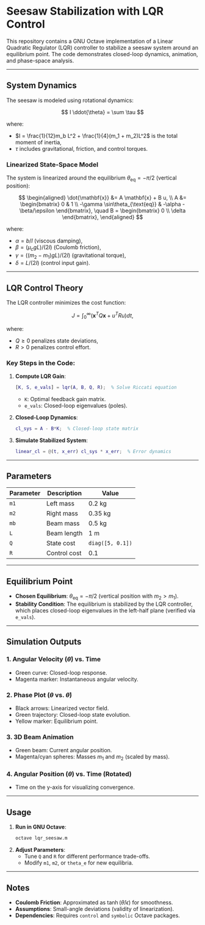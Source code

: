 # Seesaw Stabilization with LQR Control

This repository contains a GNU Octave implementation of a Linear Quadratic Regulator (LQR) controller to stabilize a seesaw system around an equilibrium point. The code demonstrates closed-loop dynamics, animation, and phase-space analysis.

---

## System Dynamics

The seesaw is modeled using rotational dynamics:

$$
I \ddot{\theta} = \sum \tau
$$

where:
- $I = \frac{1}{12}m_b L^2 + \frac{1}{4}(m_1 + m_2)L^2$ is the total moment of inertia,
- $\tau$ includes gravitational, friction, and control torques.

### Linearized State-Space Model
The system is linearized around the equilibrium $\theta_{\text{eq}} = -\pi/2$ (vertical position):

$$
\begin{aligned}
\dot{\mathbf{x}} &= A \mathbf{x} + B u, \\
A &= 
\begin{bmatrix} 
0 & 1 \\
-\gamma \sin\theta_{\text{eq}} & -\alpha - \beta/\epsilon 
\end{bmatrix}, \quad 
B = 
\begin{bmatrix} 
0 \\ 
\delta 
\end{bmatrix},
\end{aligned}
$$

where:
- $\alpha = b/I$ (viscous damping),
- $\beta = (\mu_c g L)/(2I)$ (Coulomb friction),
- $\gamma = ((m_2 - m_1)g L)/(2I)$ (gravitational torque),
- $\delta = L/(2I)$ (control input gain).

---

## LQR Control Theory

The LQR controller minimizes the cost function:

$$
J = \int_0^\infty \left( \mathbf{x}^T Q \mathbf{x} + u^T R u \right) dt,
$$

where:
- $Q \geq 0$ penalizes state deviations,
- $R > 0$ penalizes control effort.

### Key Steps in the Code:
1. **Compute LQR Gain**:
   ```matlab
   [K, S, e_vals] = lqr(A, B, Q, R);  % Solve Riccati equation
   ```
   - `K`: Optimal feedback gain matrix.
   - `e_vals`: Closed-loop eigenvalues (poles).

2. **Closed-Loop Dynamics**:
   ```matlab
   cl_sys = A - B*K;  % Closed-loop state matrix
   ```

3. **Simulate Stabilized System**:
   ```matlab
   linear_cl = @(t, x_err) cl_sys * x_err;  % Error dynamics
   ```

---

## Parameters
| Parameter | Description | Value |
|-----------|-------------|-------|
| `m1`      | Left mass   | 0.2 kg |
| `m2`      | Right mass  | 0.35 kg |
| `mb`      | Beam mass   | 0.5 kg |
| `L`       | Beam length | 1 m |
| `Q`       | State cost  | `diag([5, 0.1])` |
| `R`       | Control cost | 0.1 |

---

## Equilibrium Point
- **Chosen Equilibrium**: $\theta_{\text{eq}} = -\pi/2$ (vertical position with $m_2 > m_1$).
- **Stability Condition**: The equilibrium is stabilized by the LQR controller, which places closed-loop eigenvalues in the left-half plane (verified via `e_vals`).

---

## Simulation Outputs

### 1. **Angular Velocity ($\dot{\theta}$) vs. Time**
   - Green curve: Closed-loop response.
   - Magenta marker: Instantaneous angular velocity.

### 2. **Phase Plot ($\theta$ vs. $\dot{\theta}$)**
   - Black arrows: Linearized vector field.
   - Green trajectory: Closed-loop state evolution.
   - Yellow marker: Equilibrium point.

### 3. **3D Beam Animation**
   - Green beam: Current angular position.
   - Magenta/cyan spheres: Masses $m_1$ and $m_2$ (scaled by mass).

### 4. **Angular Position ($\theta$) vs. Time (Rotated)**
   - Time on the y-axis for visualizing convergence.

---

## Usage
1. **Run in GNU Octave**:
   ```bash
   octave lqr_seesaw.m
   ```
2. **Adjust Parameters**:
   - Tune `Q` and `R` for different performance trade-offs.
   - Modify `m1`, `m2`, or `theta_e` for new equilibria.

---

## Notes
- **Coulomb Friction**: Approximated as $\tanh(\dot{\theta}/\epsilon)$ for smoothness.
- **Assumptions**: Small-angle deviations (validity of linearization).
- **Dependencies**: Requires `control` and `symbolic` Octave packages.
